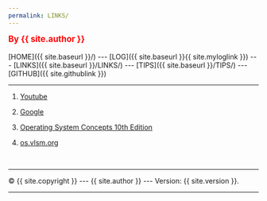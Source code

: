```yaml
---
permalink: LINKS/
---
```

<span style="color:red; font-weight:bold; font-size:larger;">By {{ site.author }}</span>
<br><br>
[HOME]({{ site.baseurl }}/) ---
[LOG]({{ site.baseurl }}{{ site.myloglink }}) ---
[LINKS]({{ site.baseurl }}/LINKS/) ---
[TIPS]({{ site.baseurl }}/TIPS/) ---
[GITHUB]({{ site.githublink }})
<br>
<hr>

1. [Youtube](https://www.youtube.com/)<br>

2. [Google](https://www.google.com/)</br>

3. [Operating System Concepts 10th Edition](https://os.ecci.ucr.ac.cr/slides/Abraham-Silberschatz-Operating-System-Concepts-10th-2018.pdf)</br>

4. [os.vlsm.org](https://os.vlsm.org/)</br>

<br>
<hr>
&copy; {{ site.copyright }} --- {{ site.author }} --- Version: {{ site.version }}.
<hr>
<br>
